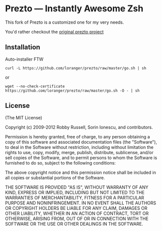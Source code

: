 Prezto — Instantly Awesome Zsh
==============================

This fork of Prezto is a customized one for my very needs.

You'd rather checkout the [original prezto project](https://github.com/sorin-ionescu/prezto)


Installation
------------

Auto-installer FTW

	curl -L https://github.com/loranger/prezto/raw/master/go.sh | sh
or

	wget --no-check-certificate https://github.com/loranger/prezto/raw/master/go.sh -O - | sh

License
-------

(The MIT License)

Copyright (c) 2009-2012 Robby Russell, Sorin Ionescu, and contributors.

Permission is hereby granted, free of charge, to any person obtaining a copy of
this software and associated documentation files (the "Software"), to deal in
the Software without restriction, including without limitation the rights to
use, copy, modify, merge, publish, distribute, sublicense, and/or sell copies
of the Software, and to permit persons to whom the Software is furnished to do
so, subject to the following conditions:

The above copyright notice and this permission notice shall be included in all
copies or substantial portions of the Software.

THE SOFTWARE IS PROVIDED "AS IS", WITHOUT WARRANTY OF ANY KIND, EXPRESS OR
IMPLIED, INCLUDING BUT NOT LIMITED TO THE WARRANTIES OF MERCHANTABILITY,
FITNESS FOR A PARTICULAR PURPOSE AND NONINFRINGEMENT. IN NO EVENT SHALL THE
AUTHORS OR COPYRIGHT HOLDERS BE LIABLE FOR ANY CLAIM, DAMAGES OR OTHER
LIABILITY, WHETHER IN AN ACTION OF CONTRACT, TORT OR OTHERWISE, ARISING FROM,
OUT OF OR IN CONNECTION WITH THE SOFTWARE OR THE USE OR OTHER DEALINGS IN THE
SOFTWARE.